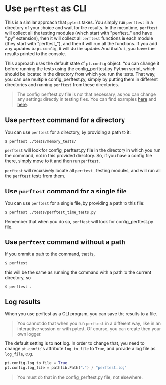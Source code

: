 # Use `perftest` as CLI

This is a similar approach that `pytest` takes. You simply run `perftest` in a directory of your choice and wait for the results. In the meantime, `perftest` will collect all the testing modules (which start with "perftest_" and have ".py" extension), then it will collect all `perftest` functions in each module (they start with "perftest_"), and then it will run all the functions. If you add any updates to `pt.config`, it will do the update. And that's it, you have the results printed to the console.

This approach uses the default state of `pt.config` object. You can change it before running the tests using the config_perftest.py Python script, which should be located in the directory from which you run the tests. That way, you can use multiple config_perftest.py, simply by putting them in different directories and running `perftest` from these directories.

> The config_perftest.py file is not that necessary, as you can change any settings directly in testing files. You can find examples [here](../tests/perftest_for_testing.py) and [here](tests/../../tests/for_testing/perftest_for_testing_2.py).


## Use `perftest` command for a directory

You can use `perftest` for a directory, by providing a path to it:

```shell
$ perftest ./tests/memory_tests/
```

`perftest` will look for config_perftest.py file in the directory in which you run the command, not in this provided directory. So, if you have a config file there, simply move to it and then run `perftest`.

`perftest` will recursively locate all `perftest_` testing modules, and will run all the `perftest` tests from them.


## Use `perftest` command for a single file

You can use `perftest` for a single file, by providing a path to this file:

```shell
$ perftest ./tests/perftest_time_tests.py
```

Remember that when you do so, `perftest` will look for config_perftest.py file.


## Use `perftest` command without a path

If you ommit a path to the command, that is,

```shell
$ perftest
```

this will be the same as running the command with a path to the current directory, so

```shell
$ perftest .
```


## Log results

When you use perftest as a CLI program, you can save the results to a file. 

> You cannot do that when you run `perftest` in a different way, like in an interactive session or with pytest. Of course, you can create then your own logger.

The default setting is to **not** log. In order to change that, you need to change `pt.config`'s attribute `log_to_file` to `True`, and provide a log file as `log_file`, e.g.

```python
pt.config.log_to_file = True
pt.config.log_file = pathlib.Path(".") / "perftest.log"

```

> You must do that in the config_perftest.py file, not elsewhere.
> 